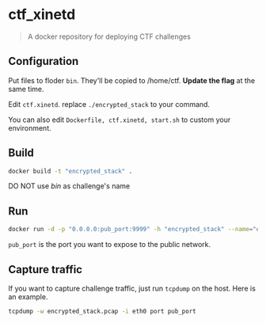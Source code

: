 # ctf_xinetd

> A docker repository for deploying CTF challenges

## Configuration

Put files to floder `bin`. They'll be copied to /home/ctf. **Update the flag** at the same time.

Edit `ctf.xinetd`. replace `./encrypted_stack` to your command.

You can also edit `Dockerfile, ctf.xinetd, start.sh` to custom your environment.

## Build

```bash
docker build -t "encrypted_stack" .
```

DO NOT use *bin* as challenge's name

## Run

```bash
docker run -d -p "0.0.0.0:pub_port:9999" -h "encrypted_stack" --name="encrypted_stack" encrypted_stack
```

`pub_port` is the port you want to expose to the public network.

## Capture traffic

If you want to capture challenge traffic, just run `tcpdump` on the host. Here is an example.

```bash
tcpdump -w encrypted_stack.pcap -i eth0 port pub_port
```
